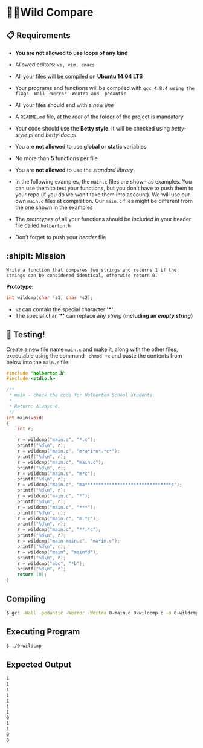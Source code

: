 #  :pirate_flag:Wild Compare

## 	:clipboard: **Requirements**
* **You are not allowed to use loops of any kind**
* Allowed editors: ```vi, vim, emacs```
* All your files will be compiled on __Ubuntu 14.04 LTS__
* Your programs and functions will be compiled with ```gcc 4.8.4 using the flags -Wall -Werror -Wextra and -pedantic```
* All your files should end with a *new line*

* A ```README.md``` file, at the *root* of the folder of the project is mandatory
* Your code should use the **Betty style**. It will be checked using _betty-style.pl_ and _betty-doc.pl_
* You are **not allowed** to use **global** or **static** variables
* No more than **5** functions per file
* You are **not allowed** to use the _standard library_.
* In the following examples, the ```main.c``` files are shown as examples. You can use them to test your functions, but you don’t have to push them to your repo (if you do we won’t take them into account). We will use our own ```main.c``` files at compilation. Our ```main.c``` files might be different from the one shown in the examples
* The _prototypes_ of all your functions should be included in your header file called ```holberton.h```
* Don’t forget to push your _header_ file

##  :shipit: Mission
```Write a function that compares two strings and returns 1 if the strings can be considered identical, otherwise return 0.```  

**Prototype:**  
```C
int wildcmp(char *s1, char *s2);
```
* ```s2``` can contain the special character **'*'**.
* The special char **'*'** can replace any _string_ **(including an _empty string_)**

##  :test_tube: Testing!
Create a new file name ```main.c``` and make it, along with the other files, executable using the command ``` chmod +x``` and paste the contents from below into the ```main.c``` file:
```C
#include "holberton.h"
#include <stdio.h>

/**
 * main - check the code for Holberton School students.
 *
 * Return: Always 0.
 */
int main(void)
{
    int r;

    r = wildcmp("main.c", "*.c");
    printf("%d\n", r);
    r = wildcmp("main.c", "m*a*i*n*.*c*");
    printf("%d\n", r);
    r = wildcmp("main.c", "main.c");
    printf("%d\n", r);
    r = wildcmp("main.c", "m*c");
    printf("%d\n", r);
    r = wildcmp("main.c", "ma********************************c");
    printf("%d\n", r);
    r = wildcmp("main.c", "*");
    printf("%d\n", r);
    r = wildcmp("main.c", "***");
    printf("%d\n", r);
    r = wildcmp("main.c", "m.*c");
    printf("%d\n", r);
    r = wildcmp("main.c", "**.*c");
    printf("%d\n", r);
    r = wildcmp("main-main.c", "ma*in.c");
    printf("%d\n", r);
    r = wildcmp("main", "main*d");
    printf("%d\n", r);
    r = wildcmp("abc", "*b");
    printf("%d\n", r);
    return (0);
}
```

##  Compiling

```bash
$ gcc -Wall -pedantic -Werror -Wextra 0-main.c 0-wildcmp.c -o 0-wildcmp
```

##  Executing Program
```bash
$ ./0-wildcmp 
```

##  Expected Output
```bash
1
1
1
1
1
1
1
0
1
1
0
0
```
